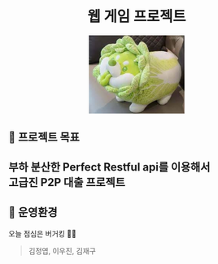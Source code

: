 <h1 align="center">웹 게임 프로젝트</h1>  


<div align="center">
    <img src="./img/goodleaf.png" style="zoom:76%;" align="center"/>
</div>  

## 📌 프로젝트 목표
부하 분산한 Perfect Restful api를 이용해서  
고급진 P2P 대출 프로젝트   
---

## 🍔 운영환경
오늘 점심은 버거킹 🎈🎈  

> 김정엽, 이우진, 김재구  

